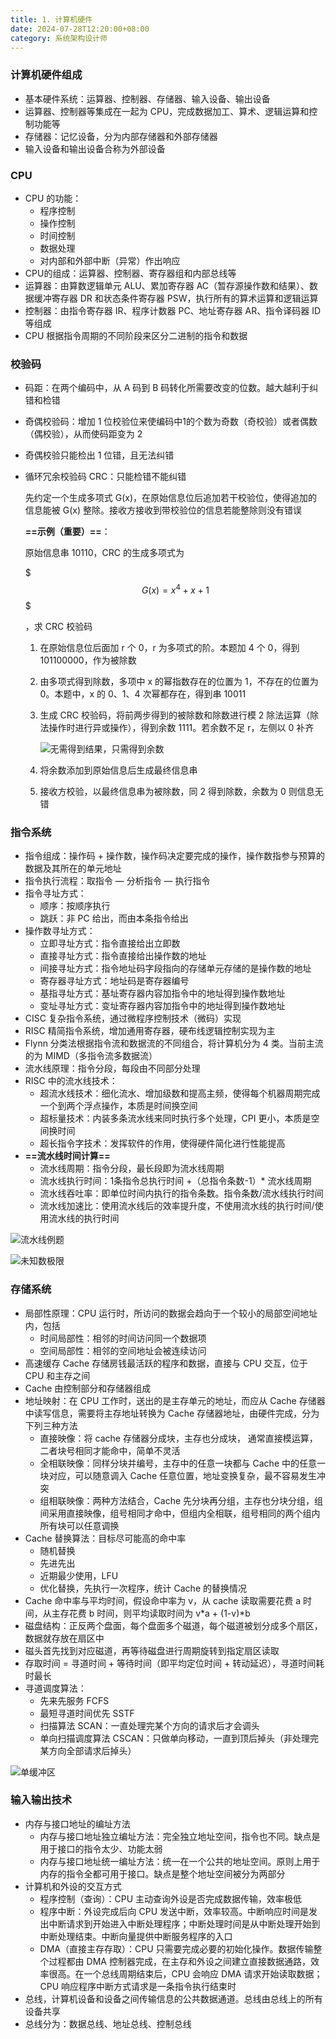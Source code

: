 ```yaml
---
title: 1. 计算机硬件
date: 2024-07-28T12:20:00+08:00
category: 系统架构设计师
---
```


### 计算机硬件组成

* 基本硬件系统：运算器、控制器、存储器、输入设备、输出设备
* 运算器、控制器等集成在一起为 CPU，完成数据加工、算术、逻辑运算和控制功能等
* 存储器：记忆设备，分为内部存储器和外部存储器
* 输入设备和输出设备合称为外部设备

### CPU

* CPU 的功能：
  * 程序控制
  * 操作控制
  * 时间控制
  * 数据处理
  * 对内部和外部中断（异常）作出响应
* CPU的组成：运算器、控制器、寄存器组和内部总线等
* 运算器：由算数逻辑单元 ALU、累加寄存器 AC（暂存源操作数和结果）、数据缓冲寄存器 DR 和状态条件寄存器 PSW，执行所有的算术运算和逻辑运算
* 控制器：由指令寄存器 IR、程序计数器 PC、地址寄存器 AR、指令译码器 ID 等组成
* CPU 根据指令周期的不同阶段来区分二进制的指令和数据

### 校验码

* 码距：在两个编码中，从 A 码到 B 码转化所需要改变的位数。越大越利于纠错和检错
* 奇偶校验码：增加 1 位校验位来使编码中1的个数为奇数（奇校验）或者偶数（偶校验），从而使码距变为 2
* 奇偶校验只能检出 1 位错，且无法纠错
* 循环冗余校验码 CRC：只能检错不能纠错

  先约定一个生成多项式 G(x)，在原始信息位后追加若干校验位，使得追加的信息能被 G(x) 整除。接收方接收到带校验位的信息若能整除则没有错误

  **==示例（重要）==**：

  原始信息串 10110，CRC 的生成多项式为

  $$$
  G(x)=x^4+x+1
  $$$

  ，求 CRC 校验码

  
  1. 在原始信息位后面加 r 个 0，r 为多项式的阶。本题加 4 个 0，得到 101100000，作为被除数
  2. 由多项式得到除数，多项中 x 的幂指数存在的位置为 1，不存在的位置为 0。本题中，x 的 0、1、4 次幂都存在，得到串 10011
  3. 生成 CRC 校验码，将前两步得到的被除数和除数进行模 2 除法运算（除法操作时进行异或操作），得到余数 1111。若余数不足 r，左侧以 0 补齐

     ![无需得到结果，只需得到余数](/images/system_architect/04ba381f-3002-4cdd-b775-51ab7d04924f/%E6%88%AA%E5%B1%8F2024-07-28%2022.28.00.png)
  4. 将余数添加到原始信息后生成最终信息串
  5. 接收方校验，以最终信息串为被除数，同 2 得到除数，余数为 0 则信息无错

### 指令系统

* 指令组成：操作码 + 操作数，操作码决定要完成的操作，操作数指参与预算的数据及其所在的单元地址
* 指令执行流程：取指令 — 分析指令 — 执行指令
* 指令寻址方式：
  * 顺序：按顺序执行
  * 跳跃：非 PC 给出，而由本条指令给出
* 操作数寻址方式：
  * 立即寻址方式：指令直接给出立即数
  * 直接寻址方式：指令直接给出操作数的地址
  * 间接寻址方式：指令地址码字段指向的存储单元存储的是操作数的地址
  * 寄存器寻址方式：地址码是寄存器编号
  * 基指寻址方式：基址寄存器内容加指令中的地址得到操作数地址
  * 变址寻址方式：变址寄存器内容加指令中的地址得到操作数地址
* CISC 复杂指令系统，通过微程序控制技术（微码）实现
* RISC 精简指令系统，增加通用寄存器，硬布线逻辑控制实现为主
* Flynn 分类法根据指令流和数据流的不同组合，将计算机分为 4 类。当前主流的为 MIMD（多指令流多数据流）
* 流水线原理：指令分段，每段由不同部分处理
* RISC 中的流水线技术：
  * 超流水线技术：细化流水、增加级数和提高主频，使得每个机器周期完成一个到两个浮点操作，本质是时间换空间
  * 超标量技术：内装多条流水线来同时执行多个处理，CPI 更小，本质是空间换时间
  * 超长指令字技术：发挥软件的作用，使得硬件简化进行性能提高
* **==流水线时间计算==**
  * 流水线周期：指令分段，最长段即为流水线周期
  * 流水线执行时间：1条指令总执行时间 +（总指令条数-1）\* 流水线周期
  * 流水线吞吐率：即单位时间内执行的指令条数。指令条数/流水线执行时间
  * 流水线加速比：使用流水线后的效率提升度，不使用流水线的执行时间/使用流水线的执行时间

 ![流水线例题](/images/system_architect/b3576d9c-c421-4a9e-836a-6ee07f3fd2af/%E6%88%AA%E5%B1%8F2024-07-28%2023.04.00.png)

 ![未知数极限](/images/system_architect/c25f1ef0-acd1-4d50-9b22-1288bcf2432b/%E6%88%AA%E5%B1%8F2024-07-28%2023.09.44.png)

### 存储系统

* 局部性原理：CPU 运行时，所访问的数据会趋向于一个较小的局部空间地址内，包括
  * 时间局部性：相邻的时间访问同一个数据项
  * 空间局部性：相邻的空间地址会被连续访问
* 高速缓存 Cache 存储房钱最活跃的程序和数据，直接与 CPU 交互，位于 CPU 和主存之间
* Cache 由控制部分和存储器组成
* 地址映射：在 CPU 工作时，送出的是主存单元的地址，而应从 Cache 存储器中读写信息，需要将主存地址转换为 Cache 存储器地址，由硬件完成，分为下列三种方法
  * 直接映像：将 cache 存储器分成块，主存也分成块， 通常直接模运算，二者块号相同才能命中，简单不灵活
  * 全相联映像：同样分块并编号，主存中的任意一块都与 Cache 中的任意一块对应，可以随意调入 Cache 任意位置，地址变换复杂，最不容易发生冲突
  * 组相联映像：两种方法结合，Cache 先分块再分组，主存也分块分组，组间采用直接映像，组号相同才命中，但组内全相联，组号相同的两个组内所有块可以任意调换
* Cache 替换算法：目标尽可能高的命中率
  * 随机替换
  * 先进先出
  * 近期最少使用，LFU
  * 优化替换，先执行一次程序，统计 Cache 的替换情况
* Cache 命中率与平均时间，假设命中率为 v，从 cache 读取需要花费 a 时间，从主存花费 b 时间，则平均读取时间为 v\*a + (1-v)\*b
* 磁盘结构：正反两个盘面，每个盘面多个磁道，每个磁道被划分成多个扇区，数据就存放在扇区中
* 磁头首先找到对应磁道，再等待磁盘进行周期旋转到指定扇区读取
* 存取时间 = 寻道时间 + 等待时间（即平均定位时间 + 转动延迟），寻道时间耗时最长
* 寻道调度算法：
  * 先来先服务 FCFS
  * 最短寻道时间优先 SSTF
  * 扫描算法 SCAN：一直处理完某个方向的请求后才会调头
  * 单向扫描调度算法 CSCAN：只做单向移动，一直到顶后掉头（非处理完某方向全部请求后掉头）

 ![单缓冲区](/images/system_architect/375dcba0-5868-49d6-b4ef-ce980e8caf40/%E6%88%AA%E5%B1%8F2024-07-30%2000.06.35.png)

### 输入输出技术

* 内存与接口地址的编址方法
  * 内存与接口地址独立编址方法：完全独立地址空间，指令也不同。缺点是用于接口的指令太少、功能太弱
  * 内存与接口地址统一编址方法：统一在一个公共的地址空间。原则上用于内存的指令全都可用于接口。缺点是整个地址空间被分为两部分
* 计算机和外设的交互方式
  * 程序控制（查询）：CPU 主动查询外设是否完成数据传输，效率极低
  * 程序中断：外设完成后向 CPU 发送中断，效率较高。中断响应时间是发出中断请求到开始进入中断处理程序；中断处理时间是从中断处理开始到中断处理结束。中断向量提供中断服务程序的入口
  * DMA（直接主存存取）：CPU 只需要完成必要的初始化操作。数据传输整个过程都由 DMA 控制器完成，在主存和外设之间建立直接数据通路，效率很高。在一个总线周期结束后，CPU 会响应 DMA 请求开始读取数据；CPU 响应程序中断方式请求是一条指令执行结束时
* 总线，计算机设备和设备之间传输信息的公共数据通道。总线由总线上的所有设备共享
* 总线分为：数据总线、地址总线、控制总线